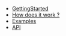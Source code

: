   - [GettingStarted](GettingStarted.md)
  - [How does it work ?](HowItWorks.md)
  - [Examples](Examples.md)
  - [API](api.md)

